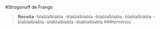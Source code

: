 #Strogonoff de Frango
>
>**Receita**
>-blablalblabla
>-blablalblabla
>-blablalblabla
>-blablalblabla
>-blablalblabla
>-blablalblabla
>-blablalblabla
>###terminou